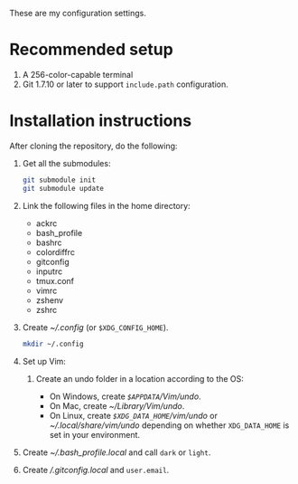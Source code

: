 These are my configuration settings.

# Recommended setup

1. A 256-color-capable terminal
2. Git 1.7.10 or later to support `include.path` configuration.

# Installation instructions

After cloning the repository, do the following:

1. Get all the submodules:

    ```bash
    git submodule init
    git submodule update
    ```

2. Link the following files in the home directory:
    * ackrc
    * bash_profile
    * bashrc
    * colordiffrc
    * gitconfig
    * inputrc
    * tmux.conf
    * vimrc
    * zshenv
    * zshrc

3. Create *~/.config* (or `$XDG_CONFIG_HOME`).

    ```bash
    mkdir ~/.config
    ```

4. Set up Vim:

    1. Create an undo folder in a location according to the OS:

        * On Windows, create *`$APPDATA`/Vim/undo*.
        * On Mac, create *~/Library/Vim/undo*.
        * On Linux, create *`$XDG_DATA_HOME`/vim/undo* or
            *~/.local/share/vim/undo* depending on whether `XDG_DATA_HOME` is
            set in your environment.

5. Create *~/.bash_profile.local* and call `dark` or `light`.

6. Create */.gitconfig.local* and `user.email`.
